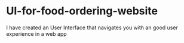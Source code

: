 # UI-for-food-ordering-website
I have created an User Interface that navigates you with an good user experience in a web app

